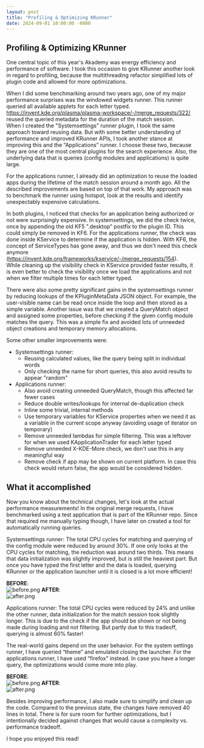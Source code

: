 ```yaml
---
layout: post
title: "Profiling & Optimizing KRunner"
date: 2024-09-01 10:00:00 -0000
---
```


## Profiling & Optimizing KRunner

One central topic of this year's Akademy was energy efficiency and performance of software. I took this occasion to give KRunner another look in regard to profiling, because the multithreading refactor simplified lots of plugin code and allowed for more optimizations.

When I did some benchmarking around two years ago, one of my major performance surprises was the windowed widgets runner. This runner queried all available applets for each letter typed. https://invent.kde.org/plasma/plasma-workspace/-/merge_requests/322/ reused the queried metadata for the duration of the match session.  
When I created the "Systemsettings" runner plugin, I took the same approach toward reusing data. But with some better understanding of performance and improved KRunner APIs, I took another stance at improving this and the “Applications” runner. I choose these two, because they are one of the most central plugins for the search experience. Also, the underlying data that is queries (config modules and applications) is quite large.

For the applications runner, I already did an optimization to reuse the loaded apps during the lifetime of the match session around a month ago. All the described improvements are based on top of that work. My approach was to benchmark the runner using hotspot, look at the results and identify unexpectably expensive calculations.

In both plugins, I noticed that checks for an application being authorized or not were surprisingly expensive. In systemsettings, we did the check twice, once by appending the old KF5 ".desktop" postfix to the plugin ID. This could simply be removed in KF6. For the applications runner, the check was done inside KService to determine if the application is hidden. With KF6, the concept of ServiceTypes has gone away, and thus we don't need this check anymore (https://invent.kde.org/frameworks/kservice/-/merge_requests/154).  
While cleaning up the visibility check in KService provided faster results, it is even better to check the visibility once we load the applications and not when we filter multiple times for each letter typed.

There were also some pretty significant gains in the systemsettings runner by reducing lookups of the KPluginMetaData JSON object. For example, the user-visible name can be read once inside the loop and then stored as a simple variable. Another issue was that we created a QueryMatch object and assigned some properties, before checking if the given config module matches the query. This was a simple fix and avoided lots of unneeded object creations and temporary memory allocations.

Some other smaller improvements were: 

- Systemsettings runner:
    - Reusing calculated values, like the query being split in individual words
    - Only checking the name for short queries, this also avoid results to appear "random"
- Applications runner:
    - Also avoid creating unneeded QueryMatch, though this affected far fewer cases
    - Reduce double writes/lookups for internal de-duplication check
    - Inline some trivial, internal methods
    - Use temporary variables for KService properties when we need it as a variable in the current scope anyway (avoiding usage of iterator on temporary)
    - Remove unneeded lambdas for simple filtering. This was a leftover for when we used KApplicationTrader for each letter typed
   - Remove unneeded X-KDE-More check, we don't use this in any meaningful way
   - Remove check if app may be shown on current platform. In case this check would return false, the app would be considered hidden.

## What it accomplished

Now you know about the technical changes, let's look at the actual performance measurements! In the original merge requests, I have benchmarked using a test application that is part of the KRunner repo. Since that required me manually typing though, I have later on created a tool for automatically running queries.

Systemsettings runner:
The total CPU cycles for matching and querying of the config module were reduced by around 30%. If one only looks at the CPU cycles for matching, the reduction was around two thirds. This means that data initialization was slightly improved, but is still the heaviest part. But once you have typed the first letter and the data is loaded, querying KRunner or the application launcher until it is closed is a lot more efficient!

**BEFORE**:  
![before.png](https://i.imgur.com/mvX3OMn.png)
 **AFTER**:  
![after.png](https://i.imgur.com/sWMqpcy.png)


Applications runner:
The total CPU cycles were reduced by 24% and unlike the other runner, data initialization for the match session took slightly longer. This is due to the check if the app should be shown or not being made during loading and not filtering. But partly due to this tradeoff, querying is almost 60% faster!

The real-world gains depend on the user behavior. For the system settings runner, I have queried “theme” and emulated closing the launcher. For the applications runner, I have used “firefox” instead. In case you have a longer query, the optimizations would come more into play.

**BEFORE**:  
![before.png](https://i.imgur.com/RurNMjt.png)
**AFTER**:  
![after.png](https://i.imgur.com/4JtAz7n.png)


Besides improving performance, I also made sure to simplify and clean up the code. Compared to the previous state, the changes have removed 40 lines in total. There is for sure room for further optimizations, but I intentionally decided against changes that would cause a complexity vs. performance tradeoff. 

I hope you enjoyed this read!


